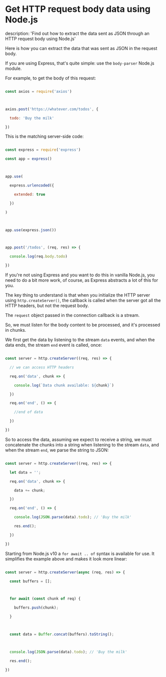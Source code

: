 





# Get HTTP request body data using Node.js

description: 'Find out how to extract the data sent as JSON through an HTTP request body using Node.js'





Here is how you can extract the data that was sent as JSON in the request body.



If you are using Express, that's quite simple: use the `body-parser` Node.js module.



For example, to get the body of this request:



```js

const axios = require('axios')



axios.post('https://whatever.com/todos', {

  todo: 'Buy the milk'

})

```



This is the matching server-side code:



```js

const express = require('express')

const app = express()



app.use(

  express.urlencoded({

    extended: true

  })

)



app.use(express.json())



app.post('/todos', (req, res) => {

  console.log(req.body.todo)

})

```



If you're not using Express and you want to do this in vanilla Node.js, you need to do a bit more work, of course, as Express abstracts a lot of this for you.



The key thing to understand is that when you initialize the HTTP server using `http.createServer()`, the callback is called when the server got all the HTTP headers, but not the request body.



The `request` object passed in the connection callback is a stream.



So, we must listen for the body content to be processed, and it's processed in chunks.



We first get the data by listening to the stream `data` events, and when the data ends, the stream `end` event is called, once:



```js

const server = http.createServer((req, res) => {

  // we can access HTTP headers

  req.on('data', chunk => {

    console.log(`Data chunk available: ${chunk}`)

  })

  req.on('end', () => {

    //end of data

  })

})

```



So to access the data, assuming we expect to receive a string, we must concatenate the chunks into a string when listening to the stream `data`, and when the stream `end`, we parse the string to JSON:



```js

const server = http.createServer((req, res) => {

  let data = '';

  req.on('data', chunk => {

    data += chunk;

  })

  req.on('end', () => {

    console.log(JSON.parse(data).todo); // 'Buy the milk'

    res.end();

  })

})

```



Starting from Node.js v10 a `for await .. of` syntax is available for use. It simplifies the example above and makes it look more linear:



```js

const server = http.createServer(async (req, res) => {

  const buffers = [];



  for await (const chunk of req) {

    buffers.push(chunk);

  }



  const data = Buffer.concat(buffers).toString();



  console.log(JSON.parse(data).todo); // 'Buy the milk'

  res.end();

})

```

